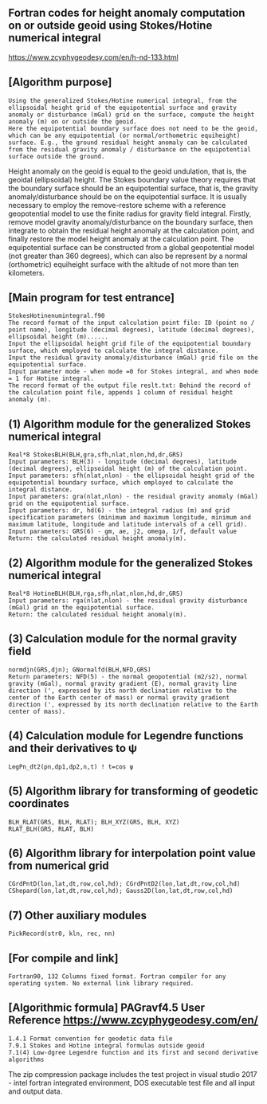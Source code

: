 ## Fortran codes for height anomaly computation on or outside geoid using Stokes/Hotine numerical integral
https://www.zcyphygeodesy.com/en/h-nd-133.html
## [Algorithm purpose]
    Using the generalized Stokes/Hotine numerical integral, from the ellipsoidal height grid of the equipotential surface and gravity anomaly or disturbance (mGal) grid on the surface, compute the height anomaly (m) on or outside the geoid.
    Here the equipotential boundary surface does not need to be the geoid, which can be any equipotential (or normal/orthometric equiheight) surface. E.g., the ground residual height anomaly can be calculated from the residual gravity anomaly / disturbance on the equipotential surface outside the ground.
Height anomaly on the geoid is equal to the geoid undulation, that is, the geoidal (ellipsoidal) height.
    The Stokes boundary value theory requires that the boundary surface should be an equipotential surface, that is, the gravity anomaly/disturbance should be on the equipotential surface.
    It is usually necessary to employ the remove-restore scheme with a reference geopotential model to use the finite radius for gravity field integral. Firstly, remove model gravity anomaly/disturbance on the boundary surface, then integrate to obtain the residual height anomaly at the calculation point, and finally restore the model height anomaly at the calculation point.
    The equipotential surface can be constructed from a global geopotential model (not greater than 360 degrees), which can also be represent by a normal (orthometric) equiheight surface with the altitude of not more than ten kilometers.
## [Main program for test entrance]
    StokesHotinenumintegral.f90
    The record format of the input calculation point file: ID (point no / point name), longitude (decimal degrees), latitude (decimal degrees), ellipsoidal height (m)......
    Input the ellipsoidal height grid file of the equipotential boundary surface, which employed to calculate the integral distance.
    Input the residual gravity anomaly/disturbance (mGal) grid file on the equipotential surface.
    Input parameter mode - when mode =0 for Stokes integral, and when mode = 1 for Hotine integral.
    The record format of the output file reslt.txt: Behind the record of the calculation point file, appends 1 column of residual height anomaly (m).
## (1) Algorithm module for the generalized Stokes numerical integral
    Real*8 StokesBLH(BLH,gra,sfh,nlat,nlon,hd,dr,GRS)
    Input parameters: BLH(3) - longitude (decimal degrees), latitude (decimal degrees), ellipsoidal height (m) of the calculation point.
    Input parameters: sfh(nlat,nlon) - the ellipsoidal height grid of the equipotential boundary surface, which employed to calculate the integral distance.
    Input parameters: gra(nlat,nlon) - the residual gravity anomaly (mGal) grid on the equipotential surface.
    Input parameters: dr, hd(6) - the integral radius (m) and grid specification parameters (minimum and maximum longitude, minimum and maximum latitude, longitude and latitude intervals of a cell grid).
    Input parameters: GRS(6) - gm, ae, j2, omega, 1/f, default value
    Return: the calculated residual height anomaly(m).
## (2) Algorithm module for the generalized Stokes numerical integral
    Real*8 HotineBLH(BLH,rga,sfh,nlat,nlon,hd,dr,GRS)
    Input parameters: rga(nlat,nlon) - the residual gravity disturbance (mGal) grid on the equipotential surface.
    Return: the calculated residual height anomaly(m).
## (3) Calculation module for the normal gravity field
    normdjn(GRS,djn); GNormalfd(BLH,NFD,GRS)
    Return parameters: NFD(5) - the normal geopotential (m2/s2), normal gravity (mGal), normal gravity gradient (E), normal gravity line direction (', expressed by its north declination relative to the center of the Earth center of mass) or normal gravity gradient direction (', expressed by its north declination relative to the Earth center of mass).
## (4) Calculation module for Legendre functions and their derivatives to ψ
    LegPn_dt2(pn,dp1,dp2,n,t) ! t=cos ψ
## (5) Algorithm library for transforming of geodetic coordinates
    BLH_RLAT(GRS, BLH, RLAT); BLH_XYZ(GRS, BLH, XYZ)
    RLAT_BLH(GRS, RLAT, BLH)
## (6) Algorithm library for interpolation point value from numerical grid
    CGrdPntD(lon,lat,dt,row,col,hd); CGrdPntD2(lon,lat,dt,row,col,hd)
    CShepard(lon,lat,dt,row,col,hd); Gauss2D(lon,lat,dt,row,col,hd)
## (7) Other auxiliary modules
    PickRecord(str0, kln, rec, nn)
## [For compile and link]
    Fortran90, 132 Columns fixed format. Fortran compiler for any operating system. No external link library required.
## [Algorithmic formula] PAGravf4.5 User Reference https://www.zcyphygeodesy.com/en/
    1.4.1 Format convention for geodetic data file
    7.9.1 Stokes and Hotine integral formulas outside geoid
    7.1(4) Low-dgree Legendre function and its first and second derivative algorithms
The zip compression package includes the test project in visual studio 2017 - intel fortran integrated environment, DOS executable test file and all input and output data.
